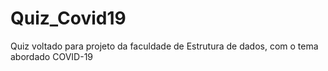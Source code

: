 # Quiz_Covid19
Quiz voltado para projeto da faculdade de Estrutura de dados, com o tema abordado COVID-19
